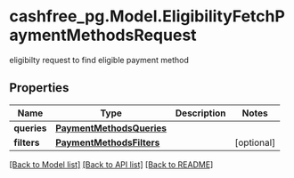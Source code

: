 # cashfree_pg.Model.EligibilityFetchPaymentMethodsRequest
eligibilty request to find eligible payment method

## Properties

Name | Type | Description | Notes
------------ | ------------- | ------------- | -------------
**queries** | [**PaymentMethodsQueries**](PaymentMethodsQueries.md) |  | 
**filters** | [**PaymentMethodsFilters**](PaymentMethodsFilters.md) |  | [optional] 

[[Back to Model list]](../README.md#documentation-for-models) [[Back to API list]](../README.md#documentation-for-api-endpoints) [[Back to README]](../README.md)

